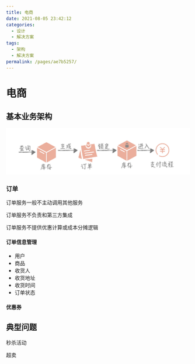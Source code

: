 ```yaml
---
title: 电商
date: 2021-08-05 23:42:12
categories:
  - 设计
  - 解决方案
tags:
  - 架构
  - 解决方案
permalink: /pages/ae7b5257/
---
```


# 电商

## 基本业务架构

![img](https://raw.githubusercontent.com/dunwu/images/master/snap/20210805222544.jpg)

### 订单

订单服务一般不主动调用其他服务

订单服务不负责和第三方集成

订单服务不提供优惠计算或成本分摊逻辑

#### 订单信息管理

- 用户
- 商品
- 收货人
- 收货地址
- 收货时间
- 订单状态

#### 优惠券

## 典型问题

秒杀活动

超卖